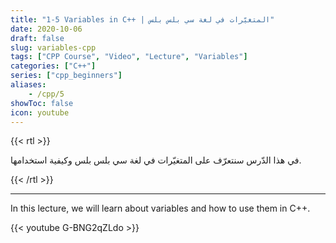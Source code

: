 ```yaml
---
title: "1-5 Variables in C++ | المتغيّرات في لغة سي بلس بلس"
date: 2020-10-06
draft: false
slug: variables-cpp
tags: ["CPP Course", "Video", "Lecture", "Variables"]
categories: ["C++"]
series: ["cpp_beginners"]
aliases:
    - /cpp/5
showToc: false
icon: youtube
---
```


{{< rtl >}}
<p>
في هذا الدّرس سنتعرّف على المتغيّرات في لغة سي بلس بلس وكيفية استخدامها.
</p>
{{< /rtl >}}

---

In this lecture, we will learn about variables and how to use them in C++.


{{< youtube G-BNG2qZLdo >}}